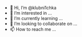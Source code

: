 - 👋 Hi, I’m @klubni1chka
- 👀 I’m interested in ...
- 🌱 I’m currently learning ...
- 💞️ I’m looking to collaborate on ...
- 📫 How to reach me ...

<!---
klubni1chka/klubni1chka is a ✨ special ✨ repository because its `README.md` (this file) appears on your GitHub profile.
You can click the Preview link to take a look at your changes.
--->

